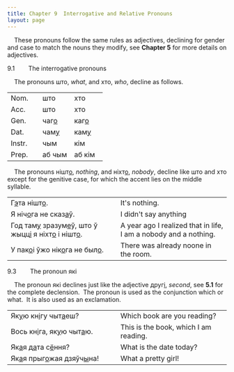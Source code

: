 ```yaml
---
title: Chapter 9  Interrogative and Relative Pronouns  
layout: page
---
```



  
    These pronouns follow the same rules as adjectives, declining for
gender and case to match the nouns they modify, see
<span style="font-weight: bold;">Chapter 5</span> for more details on
adjectives.  
  
9.1        The interrogative pronouns  
  
    The pronouns што, <span style="font-style: italic;">what</span>, and
хто, <span style="font-style: italic;">who</span>, decline as follows.  
  

<table>
<colgroup>
<col style="width: 33%" />
<col style="width: 33%" />
<col style="width: 33%" />
</colgroup>
<tbody>
<tr class="odd">
<td>Nom.<br />
</td>
<td>што<br />
</td>
<td>хто<br />
</td>
</tr>
<tr class="even">
<td>Acc.<br />
</td>
<td>што<br />
</td>
<td>хто<br />
</td>
</tr>
<tr class="odd">
<td>Gen.<br />
</td>
<td>чаг<span style="text-decoration: underline;">о</span><br />
</td>
<td>каг<span style="text-decoration: underline;">о</span><br />
</td>
</tr>
<tr class="even">
<td>Dat.<br />
</td>
<td>чам<span style="text-decoration: underline;">у</span><br />
</td>
<td>кам<span style="text-decoration: underline;">у</span><br />
</td>
</tr>
<tr class="odd">
<td>Instr.<br />
</td>
<td>чым<br />
</td>
<td>кім<br />
</td>
</tr>
<tr class="even">
<td>Prep.<br />
</td>
<td>аб чым<br />
</td>
<td>аб кім<br />
</td>
</tr>
</tbody>
</table>

  
  
    The pronouns нішт<span style="text-decoration: underline;">о</span>,
<span style="font-style: italic;">nothing</span>, and
ніхт<span style="text-decoration: underline;">о</span>,
<span style="font-style: italic;">nobody</span>, decline like што and
хто except for the genitive case, for which the accent lies on the
middle syllable.  
  

<table>
<colgroup>
<col style="width: 50%" />
<col style="width: 50%" />
</colgroup>
<tbody>
<tr class="odd">
<td>Г<span style="text-decoration: underline;">э</span>та нішт<span style="text-decoration: underline;">о</span>.<br />
</td>
<td>It's nothing.<br />
</td>
</tr>
<tr class="even">
<td>Я ніч<span style="text-decoration: underline;">о</span>га не сказ<span style="text-decoration: underline;">а</span>ў.<br />
</td>
<td>I didn't say anything<br />
</td>
</tr>
<tr class="odd">
<td>Год там<span style="text-decoration: underline;">у</span> зразум<span style="text-decoration: underline;">е</span>ў, што ў жыцц<span style="text-decoration: underline;">і</span> я ніхт<span style="text-decoration: underline;">о</span> і нішт<span style="text-decoration: underline;">о</span>.<br />
</td>
<td>A year ago I realized that in life, I am a nobody and a nothing.<br />
</td>
</tr>
<tr class="even">
<td>У пак<span style="text-decoration: underline;">о</span>і ўжо нік<span style="text-decoration: underline;">о</span>га не был<span style="text-decoration: underline;">о</span>.<br />
</td>
<td>There was already noone in the room.<br />
</td>
</tr>
</tbody>
</table>

  
  
9.3        The pronoun які  
  
    The pronoun які declines just like the adjective
друг<span style="text-decoration: underline;">і</span>,
<span style="font-style: italic;">second</span>, see
<span style="font-weight: bold;">5.1</span> for the complete
declension.  The pronoun is used as the conjunction which or what.  It
is also used as an exclamation.  
  

<table>
<colgroup>
<col style="width: 50%" />
<col style="width: 50%" />
</colgroup>
<tbody>
<tr class="odd">
<td>Як<span style="text-decoration: underline;">у</span>ю кн<span style="text-decoration: underline;">і</span>гу чыт<span style="text-decoration: underline;">а</span>еш?<br />
</td>
<td>Which book are you reading?<br />
</td>
</tr>
<tr class="even">
<td>Вось кн<span style="text-decoration: underline;">і</span>га, як<span style="text-decoration: underline;">у</span>ю чыт<span style="text-decoration: underline;">а</span>ю.<br />
</td>
<td>This is the book, which I am reading.<br />
</td>
</tr>
<tr class="odd">
<td>Як<span style="text-decoration: underline;">а</span>я д<span style="text-decoration: underline;">а</span>та с<span style="text-decoration: underline;">ё</span>ння?<br />
</td>
<td>What is the date today?<br />
</td>
</tr>
<tr class="even">
<td>Як<span style="text-decoration: underline;">а</span>я прыг<span style="text-decoration: underline;">о</span>жая дзяўч<span style="text-decoration: underline;">ы</span>на!<br />
</td>
<td>What a pretty girl!<br />
</td>
</tr>
</tbody>
</table>

  


